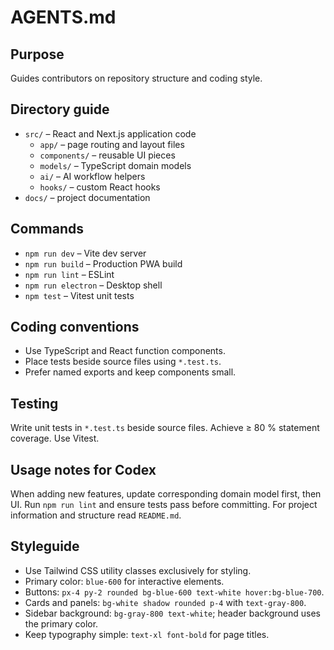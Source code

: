 # AGENTS.md

## Purpose
Guides contributors on repository structure and coding style.

## Directory guide
- `src/` – React and Next.js application code
  - `app/` – page routing and layout files
  - `components/` – reusable UI pieces
  - `models/` – TypeScript domain models
  - `ai/` – AI workflow helpers
  - `hooks/` – custom React hooks
- `docs/` – project documentation

## Commands
- `npm run dev`      – Vite dev server
- `npm run build`    – Production PWA build
- `npm run lint`     – ESLint
- `npm run electron` – Desktop shell
- `npm test`         – Vitest unit tests

## Coding conventions
- Use TypeScript and React function components.
- Place tests beside source files using `*.test.ts`.
- Prefer named exports and keep components small.

## Testing
Write unit tests in `*.test.ts` beside source files. Achieve ≥ 80 % statement coverage. Use Vitest.

## Usage notes for Codex
When adding new features, update corresponding domain model first, then UI. Run `npm run lint` and ensure tests pass before committing.
For project information and structure read `README.md`. 

## Styleguide
- Use Tailwind CSS utility classes exclusively for styling.
- Primary color: `blue-600` for interactive elements.
- Buttons: `px-4 py-2 rounded bg-blue-600 text-white hover:bg-blue-700`.
- Cards and panels: `bg-white shadow rounded p-4` with `text-gray-800`.
- Sidebar background: `bg-gray-800 text-white`; header background uses the primary color.
- Keep typography simple: `text-xl font-bold` for page titles.
